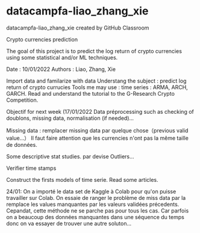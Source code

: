# datacampfa-liao_zhang_xie
datacampfa-liao_zhang_xie created by GitHub Classroom

Crypto currencies prediction

The goal of this project is to predict the log return of crypto currencies using some statistical and/or ML techniques.

Date : 10/01/2022
Authors : Liao, Zhang, Xie

Import data and familarize with data
Understang the subject : predict log return of crypto currucies
Tools me may use : time series : ARMA, ARCH, GARCH.
Read and understand the tutorial to the G-Research Crypto Competition. 

Objectif for next week (17/01/2022 
Data préprocessing such as checking of doublons, missing data, normalisation (if needed)...

Missing data : 
remplacer missing data par quelque chose（previous valid value...）
Il faut faire attention que les currencies n'ont pas la même taille de données.

Some descriptive stat studies. par devise
Outliers...

Verifier time stamps


Construct the firsts models of time serie.
Read some articles.

24/01:
On a importé le data set de Kaggle à Colab pour qu'on puisse travailler sur Colab. On essaie de ranger le problème de miss data par la remplace les values manquantes par les valeurs validées précedents. Cepandat, cette méthode ne se parche pas pour tous les cas. Car parfois on a beaucoup des données manquantes dans une séquence du temps donc on va essayer de trouver une autre soluton...
